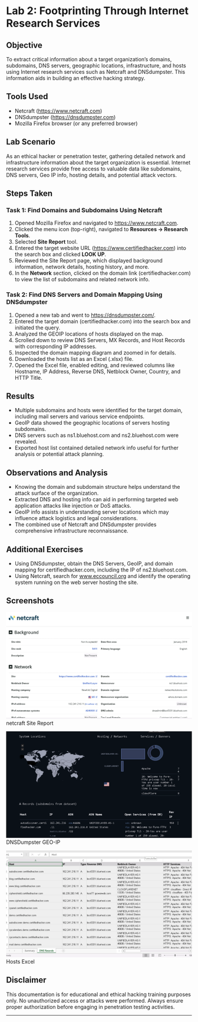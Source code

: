 # Lab 2: Footprinting Through Internet Research Services

## Objective
To extract critical information about a target organization’s domains, subdomains, DNS servers, geographic locations, infrastructure, and hosts using Internet research services such as Netcraft and DNSdumpster. This information aids in building an effective hacking strategy.

## Tools Used
- Netcraft (https://www.netcraft.com)  
- DNSdumpster (https://dnsdumpster.com)  
- Mozilla Firefox browser (or any preferred browser)  

## Lab Scenario
As an ethical hacker or penetration tester, gathering detailed network and infrastructure information about the target organization is essential. Internet research services provide free access to valuable data like subdomains, DNS servers, Geo IP info, hosting details, and potential attack vectors.

## Steps Taken

### Task 1: Find Domains and Subdomains Using Netcraft
1. Opened Mozilla Firefox and navigated to https://www.netcraft.com.  
2. Clicked the menu icon (top-right), navigated to **Resources → Research Tools**.  
3. Selected **Site Report** tool.  
4. Entered the target website URL (https://www.certifiedhacker.com) into the search box and clicked **LOOK UP**.  
5. Reviewed the Site Report page, which displayed background information, network details, hosting history, and more.  
6. In the **Network** section, clicked on the domain link (certifiedhacker.com) to view the list of subdomains and related network info.

### Task 2: Find DNS Servers and Domain Mapping Using DNSdumpster
1. Opened a new tab and went to https://dnsdumpster.com/.  
2. Entered the target domain (certifiedhacker.com) into the search box and initiated the query.  
3. Analyzed the GEOIP locations of hosts displayed on the map.  
4. Scrolled down to review DNS Servers, MX Records, and Host Records with corresponding IP addresses.  
5. Inspected the domain mapping diagram and zoomed in for details.  
6. Downloaded the hosts list as an Excel (.xlsx) file.  
7. Opened the Excel file, enabled editing, and reviewed columns like Hostname, IP Address, Reverse DNS, Netblock Owner, Country, and HTTP Title.

## Results
- Multiple subdomains and hosts were identified for the target domain, including mail servers and various service endpoints.  
- GeoIP data showed the geographic locations of servers hosting subdomains.  
- DNS servers such as ns1.bluehost.com and ns2.bluehost.com were revealed.  
- Exported host list contained detailed network info useful for further analysis or potential attack planning.

## Observations and Analysis
- Knowing the domain and subdomain structure helps understand the attack surface of the organization.  
- Extracted DNS and hosting info can aid in performing targeted web application attacks like injection or DoS attacks.  
- GeoIP info assists in understanding server locations which may influence attack logistics and legal considerations.  
- The combined use of Netcraft and DNSdumpster provides comprehensive infrastructure reconnaissance.

## Additional Exercises

- Using DNSdumpster, obtain the DNS Servers, GeoIP, and domain mapping for certifiedhacker.com, including the IP of ns2.bluehost.com.  
- Using Netcraft, search for www.eccouncil.org and identify the operating system running on the web server hosting the site.

## Screenshots 
![Netcraft Site Report](screenshots/netcraft_site_report.png)  
netcraft Site Report

![DNSdumpster GEOIP](screenshots/dnsdumpster_geoip.png)  
DNSDumpster GEO-IP

![Hosts Excel](screenshots/hosts_list_excel.png)
Hosts Excel

## Disclaimer

This documentation is for educational and ethical hacking training purposes only. No unauthorized access or attacks were performed. Always ensure proper authorization before engaging in penetration testing activities.

---
